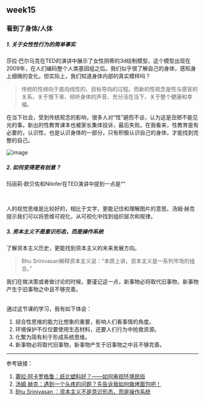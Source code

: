## week15

### 看到了身体/人体

##### 1. 关于女性性行为的简单事实

莎拉·巴尔马克在TED的演讲中展示了女性阴蒂的3d绘制模型，这个模型出现在2009年，在人们编码整个人类基因组之后。我们似乎很了解自己的身体，感知身上细微的变化。但实际上，我们知道身体内部的真实模样吗？<br>

> 传统的性倾向于直向线性的、目标导向的过程。而新的性观念是性与感官的关系，关于慢下来、倾听身体的声音、充分活在当下、关于整个健康和幸福。

在当下社会，受到传统观念的影响，很多人对“性”避而不谈，认为这是丑陋不能见光的事。新出的性教育课本也被家长集体投诉，最后失败。在我看来，性教育是有必要的，认识性，也是认识身体的一部分，只有积极认识自己的身体，才能找到完整的自己。<br>

![image](https://leeyukyup.github.io/TED_pages/15.png)

##### 2. 如何变得更有创意？

玛丽莉·欧贝佐和Nilofer在TED演讲中提到一点是“”

<br>

人的视觉思维是比较好的，相比于文字，更能记住和理解图片的意思。汤姆·赫克提示我们可以将思维可视化，从可视化中找到组织层次和规律。<br>

##### 3. 资本主义不是意识形态，而是操作系统

了解资本主义历史，更能找到资本主义的未来发展方向。<br>

> Bhu Srinivasan解释资本主义说：“本质上讲，资本主义是一系列市场的组合。”

我们在做决策或者做讨论的时候，要谨记这一点，新事物必将取代旧事物，新事物产生于旧事物之中且不够完善。<br>

<br>
通过这节课的学习，我有如下体会：

1. 综合性思维的能力比想象的重要，影响人们看事情的角度。
2. 环境保护不仅仅要使用生态材料，还要人们行为中抢救资源。
3. 化繁为简有利于形成系统思维。
4. 新事物必将取代旧事物，新事物产生于旧事物之中且不够完善。


---
参考链接：
1. [蕾拉·阿卡罗格鲁：纸比塑料好？——如何审视环境民俗](https://www.ted.com/talks/leyla_acaroglu_paper_beats_plastic_how_to_rethink_environmental_folklore?&language=zh-cn)
2. [汤姆 赫克：遇到一个头疼的问题？先告诉我如何做烤面包吧！](https://www.ted.com/talks/tom_wujec_got_a_wicked_problem_first_tell_me_how_you_make_toast?&language=zh-cn)
3. [Bhu Srinivasan ：资本主义不是意识形态，而是操作系统](https://www.ted.com/talks/bhu_srinivasan_capitalism_isn_t_an_ideology_it_s_an_operating_system/up-next?&language=zh-cn)